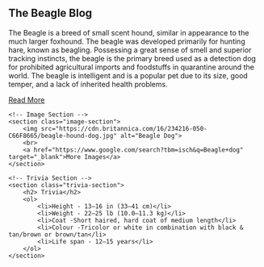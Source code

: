 
<html lang="en">
<head>
    <meta charset="UTF-8">
    <meta name="viewport" content="width=device-width, initial-scale=1.0">  
        <title>Beagle Information</title>
    <link rel="icon" href="favicon.ico" type="image/x-icon">
    <link rel="stylesheet" href="styles.css">
</head>
<body>
    <!-- Top Section -->
    <section class="top-section">
        <h1>The Beagle Blog</h1>
        <p>The Beagle is a breed of small scent hound, similar in appearance to the much larger foxhound. The beagle was developed primarily for hunting hare, known as beagling. Possessing a great sense of smell and superior tracking instincts, the beagle is the primary breed used as a detection dog for prohibited agricultural imports and foodstuffs in quarantine around the world. The beagle is intelligent and is a popular pet due to its size, good temper, and a lack of inherited health problems.</p>
        <a href="https://en.wikipedia.org/wiki/Beagle" target="_blank">Read More</a>
    </section>

    <!-- Image Section -->
    <section class="image-section">
        <img src="https://cdn.britannica.com/16/234216-050-C66F8665/beagle-hound-dog.jpg" alt="Beagle Dog">
        <br>
        <a href="https://www.google.com/search?tbm=isch&q=Beagle+dog" target="_blank">More Images</a>
    </section>

    <!-- Trivia Section -->
    <section class="trivia-section">
        <h2> Trivia</h2>
        <ol>
            <li>Height - 13–16 in (33–41 cm)</li>
            <li>Weight - 22–25 lb (10.0–11.3 kg)</li>
            <li>Coat -Short haired, hard coat of medium length</li>
            <li>Colour -Tricolor or white in combination with black & tan/brown or brown/tan</li>
            <li>Life span - 12–15 years</li>
        </ol>
    </section>
</body>
</html>
